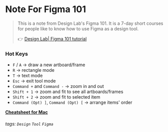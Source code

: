 # Note For Figma 101


> This is a note from Design Lab's Figma 101.
> It is a 7-day short courses for people like to know how to use Figma as a design tool.
> 
> :point_right: [Design Lab| Figma 101 tutorial](https://trydesignlab.com/figma-101-course/introduction-to-figma/?me=laiyenju@outlook.com&utm_source=ActiveCampaign&utm_medium=email&utm_content=%F0%9F%93%A9+Figma+101%3A+Let+s+get+started%21&utm_campaign=figma_1)


### Hot Keys
- `F` / `A`   →  draw a new artboard/frame
- `R` →   rectangle mode
- `T` →   text mode
- `Esc` →   exit tool mode
- `Command +` and `Command -` →  zoom in and out
- `Shift + 1` →  zoom and fit to see all artboards/frames
- `Shift + 2` →  zoom and fit to selected item
- `Command (Opt) ]`, `Command (Opt) [` →   arrange items' order

[**Cheatsheet for Mac**](https://storage.trydesignlab.com/email-courses/figma-101/figma-101-cheat-sheet-mac.pdf)


###### tags: `Design` `Tool` `Figma`
